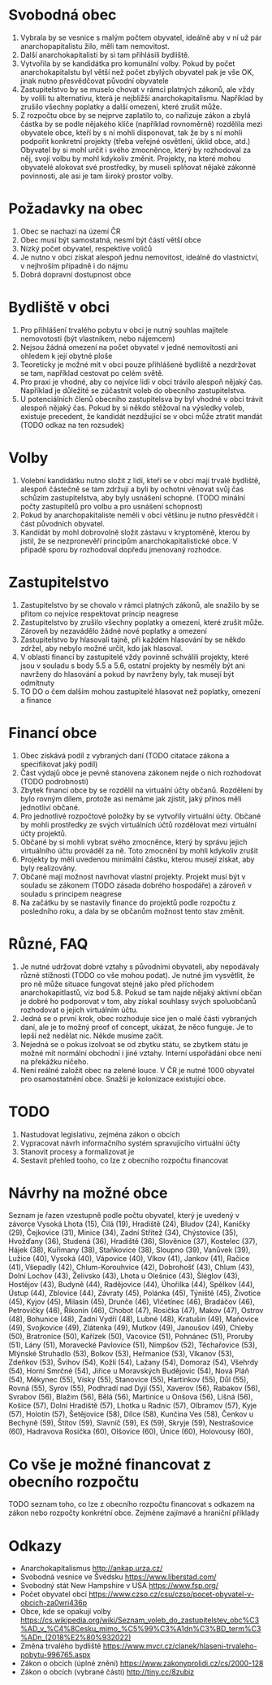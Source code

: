 # Svobodná obec
1. Vybrala by se vesnice s malým počtem obyvatel, ideálně aby v ní už pár anarchopapitalistu žilo, měli tam nemovitost. 
1. Další anarchokapitalisti by si tam přihlásili bydliště.
1. Vytvořila by se kandidátka pro komunální volby.  Pokud by počet anarchokapitalstu  byl větší než počet zbylých obyvatel pak je vše OK, jinak nutno přesvědčovat původní obyvatele
1. Zastupitelstvo by se muselo chovat v rámci platných zákonů, ale vždy by volili tu alternativu, která je nejbližší anarchokapitalismu. Například by zrušilo všechny poplatky a další omezení, které zrušit může.
1. Z rozpočtu obce by se nejprve zaplatilo to, co nařizuje zákon a zbylá částka by se podle nějakého klíče (například rovnoměrně) rozdělila mezi obyvatele obce, kteří by s ní mohli disponovat, tak že by s ní mohli podpořit konkretní projekty (třeba veřejné osvětlení, úklid obce, atd.) Obyvatel by si mohl určit i svého zmocněnce, který by rozhodoval za něj, svojí volbu by mohl kdykoliv změnit. Projekty, na které mohou obyvatelé alokovat své prostředky, by museli splňovat nějaké zákonné povinnosti, ale asi je tam široký prostor volby.


# Požadavky na obec
1. Obec se nachazí na území ČR
1. Obec musí být samostatná, nesmí být částí větší obce
1. Nízký počet obyvatel, respektive voličů
1. Je nutno v obci získat alespoň jednu nemovitost, ideálně do vlastnictví, v nejhroším případně i do nájmu
1. Dobrá dopravní dostupnost obce

# Bydliště v obci
1. Pro přihlášení trvalého pobytu v obci je nutný souhlas majitele nemovotosti (být vlastníkem, nebo nájemcem)
1. Nejsou žádná omezení na počet obyvatel v jedné nemovitosti ani ohledem k její obytné ploše
1. Teoreticky je možné mít v obci pouze přihlášené bydliště a nezdržovat se tam, například cestovat po celém světě. 
1. Pro praxi je vhodné, aby co nejvíce lidí v obci trávilo alespoň nějaký čas. Například je důležité se zúčastnit voleb do obecního zastupitelstva. 
1. U potenciálních členů obecního zastupitelsva by byl vhodné v obci trávit alespoň nějaký čas. Pokud by si někdo stěžoval na výsledky voleb, existuje precedent, že kandidát nezdžující se v obci může ztratit mandát (TODO odkaz na ten rozsudek)

# Volby
1. Volební kandidátku nutno složit z lidí, kteří se v obci mají trvalé bydliště, alespoň částečně se tam zdržují a byli by ochotni věnovat svůj čas schůzím zastupitelstva, aby byly usnášení schopné. (TODO minální počty zastupitelů pro volbu a pro usnášení schopnost)
1. Pokud by anarchopakitaliste neměli v obci většinu je nutno přesvědčít i část původních obyvatel.
1. Kandidát by mohl dobrovolně složit zástavu v kryptoměně, kterou by jistil, že se nezpronevěří principům anarchokapitalistické obce. V případě sporu by rozhodoval dopředu jmenovaný rozhodce.

# Zastupitelstvo
1. Zastupitelstvo by se chovalo v rámci platných zákonů, ale snažilo by se přitom co nejvíce respektovat princip neagrese
1. Zastupitelstvo by zrušilo všechny poplatky a omezení, které zrušit může. Zároveň by nezavádělo žádné nové poplatky a omezení
1. Zastupitelstvo by hlasovali tajně, při každém hlasování by se někdo zdržel, aby nebylo možné určit, kdo jak hlasoval.
1. V oblasti financí by zastupitelé vždy povinně schválili projekty, které jsou v souladu s body 5.5 a 5.6, ostatní projekty by nesměly být ani navrženy do hlasování a pokud by navrženy byly, tak musejí být odmítnuty
1. TO DO o čem dalším mohou zastupitelé hlasovat než poplatky, omezení a finance

# Financí obce
1. Obec získává podíl z vybraných daní (TODO citatace zákona a specifikovat jaký podíl)
1. Část výdajů obce je pevně stanovena zákonem nejde o nich rozhodovat (TODO podrobnosti)
1. Zbytek financí obce by se rozdělil na virtuální účty občanů. Rozdělení by bylo rovným dílem, protože asi nemáme jak zjistit, jaký přínos měli jednotliví občané.
1. Pro jednotlivé rozpočtové položky by se vytvořily virtuální účty. Občané by mohli prostředky ze svých virtuálních účtů rozdělovat mezi virtuální účty projektů.
1. Občané by si mohli vybrat svého zmocněnce, který by správu jejich virtuálního účtu prováděl za ně. Toto zmocnění by mohli kdykoliv zrušit
1. Projekty by měli uvedenou minimální částku, kterou musejí získat, aby byly realizovány.
1. Občané mají možnost navrhovat vlastní projekty. Projekt musí být v souladu se zákonem (TODO zásada dobrého hospodáře) a zároveň v souladu s principem neagrese
1. Na začátku by se nastavily finance do projektů podle rozpočtu z posledního roku, a dala by se občanům možnost tento stav změnit. 

# Různé, FAQ
1. Je nutné udržovat dobré vztahy s původními obyvateli, aby nepodávaly různé stížnosti (TODO co vše mohou podat). Je nutné jim vysvětlit, že pro ně může situace fungovat stejně jako před příchodem anarchokapitlastů, viz bod 5.8. Pokud se tam najde nějaký aktivní občan je dobré ho podporovat v tom, aby získal souhlasy svých spoluobčanů rozhodovat o jejich virtuálním účtu.
1. Jedná se o první krok, obec rozhoduje sice jen o malé části vybraných daní, ale je to možný proof of concept, ukázat, že něco funguje. Je to lepší než nedělat nic. Někde musíme začít.
1. Nejedná se o pokus izolvoat se od zbytku státu, se zbytkem státu je možné mít normální obchodní i jiné vztahy. Interní uspořádání obce není na překážku ničeho.
1. Není reálné založit obec na zelené louce. V ČR je nutné 1000 obyvatel pro osamostatnění obce. Snažší je kolonizace existující obce.

# TODO
1. Nastudovat legislativu, zejména zákon o obcích
1. Vypracovat návrh informačního systém spravujícího virtuální účty
1. Stanovit procesy a formalizovat je
1. Sestavit přehled tooho, co lze z obecního rozpočtu financovat

# Návrhy na možné obce
Seznam je řazen vzestupně podle počtu obyvatel, který je uvedený v závorce 
Vysoká Lhota (15), Čilá (19), Hradiště (24), Bludov (24), Kaničky (29), Čejkovice (31), Minice (34), Zadní Střítež (34), Chýstovice (35), Hvožďany (36), Studená (36), Hradiště (36), Slověnice (37), Kostelec (37), Hájek (38), Kuřimany (38), Staňkovice (38), Sloupno (39), Vanůvek (39), Lužice (40), Vysoká (40), Vápovice (40), Vlkov (41), Jankov (41), Račice (41), Všepadly (42), Chlum-Korouhvice (42), Dobrohošť (43), Chlum (43), Dolní Lochov (43), Želivsko (43), Lhota u Olešnice (43), Šléglov (43), Hostějov (43), Budyně (44), Radějovice (44), Úhořilka (44), Spělkov (44), Ústup (44), Zblovice (44), Závraty (45), Polánka (45), Týniště (45), Životice (45), Kyjov (45), Milasín (45), Drunče (46), Vlčetínec (46), Bradáčov (46), Petrovičky (46), Řikonín (46), Chobot (47), Rosička (47), Makov (47), Ostrov (48), Bohunice (48), Zadní Vydří (48), Lubné (48), Kratušín (49), Maňovice (49), Svojkovice (49), Zlátenka (49), Mutkov (49), Janoušov (49), Chleby (50), Bratronice (50), Kařízek (50), Vacovice (51), Pohnánec (51), Proruby (51), Lány (51), Moravecké Pavlovice (51), Nimpšov (52), Těchařovice (53), Mlýnské Struhadlo (53), Bolkov (53), Heřmanice (53), Vlkanov (53), Zdeňkov (53), Švihov (54), Kožlí (54), Lažany (54), Domoraz (54), Všehrdy (54), Horní Smrčné (54), Jiřice u Moravských Budějovic (54), Nová Pláň (54), Měkynec (55), Vísky (55), Stanovice (55), Hartinkov (55), Důl (55), Rovná (55), Syrov (55), Podhradí nad Dyjí (55), Xaverov (56), Rabakov (56), Svrabov (56), Blažim (56), Bělá (56), Martinice u Onšova (56), Líšná (56), Košice (57), Dolní Hradiště (57), Lhotka u Radnic (57), Olbramov (57), Kyje (57), Holotín (57), Šetějovice (58), Dílce (58), Kunčina Ves (58), Čenkov u Bechyně (59), Štítov (59), Slavníč (59), Eš (59), Skryje (59), Nestrašovice (60), Hadravova Rosička (60), Olšovice (60), Únice (60), Holovousy (60), 

# Co vše je možné financovat z obecního rozpočtu
TODO seznam toho, co lze z obecního rozpočtu financovat s odkazem na zákon nebo rozpočty konkrétní obce. Zejméne zajímavé a hraniční příklady

# Odkazy
- Anarchokapitalismus http://ankap.urza.cz/
- Svobodná vesnice ve Švédsku https://www.liberstad.com/
- Svobodný stát New Hampshire v USA https://www.fsp.org/
- Počet obyvatel obcí https://www.czso.cz/csu/czso/pocet-obyvatel-v-obcich-za0wri436p
- Obce, kde se opakují volby https://cs.wikipedia.org/wiki/Seznam_voleb_do_zastupitelstev_obc%C3%AD_v_%C4%8Cesku_mimo_%C5%99%C3%A1dn%C3%BD_term%C3%ADn_(2018%E2%80%932022)
- Změna trvalého bydliště https://www.mvcr.cz/clanek/hlaseni-trvaleho-pobytu-996765.aspx
- Zákon o obcích (úplné znění) https://www.zakonyprolidi.cz/cs/2000-128
- Zákon o obcích (vybrané části) http://tiny.cc/8zubiz
